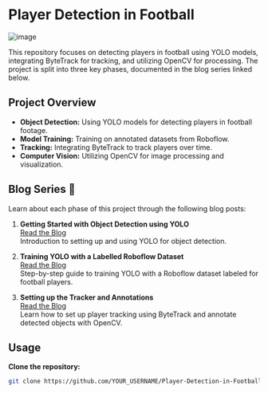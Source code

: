 # Player Detection in Football

![image](https://github.com/user-attachments/assets/5eaa0aa0-94ce-42ce-b25f-3d0b58377f7d)


This repository focuses on detecting players in football using YOLO models, integrating ByteTrack for tracking, and utilizing OpenCV for processing. The project is split into three key phases, documented in the blog series linked below.

## Project Overview
- **Object Detection:** Using YOLO models for detecting players in football footage.
- **Model Training:** Training on annotated datasets from Roboflow.
- **Tracking:** Integrating ByteTrack to track players over time.
- **Computer Vision:** Utilizing OpenCV for image processing and visualization.

## Blog Series 📖
Learn about each phase of this project through the following blog posts:

1. **Getting Started with Object Detection using YOLO**  
   [Read the Blog](https://sakhujayashofficia.wixsite.com/yashsakhuja/post/getting-started-with-object-detection-using-yolo)  
   Introduction to setting up and using YOLO for object detection.

2. **Training YOLO with a Labelled Roboflow Dataset**  
   [Read the Blog](https://sakhujayashofficia.wixsite.com/yashsakhuja/post/player-detection-in-football-pt-2-training-yolo-with-a-labelled-dataset-from-roboflow)  
   Step-by-step guide to training YOLO with a Roboflow dataset labeled for football players.

3. **Setting up the Tracker and Annotations**  
   [Read the Blog](https://sakhujayashofficia.wixsite.com/yashsakhuja/post/object-detection-in-football-pt-3-setting-up-the-tracker-and-annotations)  
   Learn how to set up player tracking using ByteTrack and annotate detected objects with OpenCV.

## Usage
**Clone the repository:**
```bash
git clone https://github.com/YOUR_USERNAME/Player-Detection-in-Football.git
```
